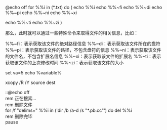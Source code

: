 @echo off
for %%i in (*.txt) do (
   echo %%i
   echo %%~fi
   echo %%~di
   echo %%~pi
   echo %%~ni
   echo %%~xi
   
   echo %%~ti
   echo %%~zi
)

那么，此时就可以通过一些特殊命令来取得文件的相关信息，比如：

%%~fi：表示获取该文件的绝对路径信息
%%~di：表示获取该文件所在的盘符
%%~pi：表示获取该文件的路径，不包含盘符的信息
%%~ni：表示获取该文件的文件名，不包含扩展名信息
%%~xi：表示获取该文件的扩展名
%%~ti：表示获取该文件的上次修改时间
%%~zi：表示获取该文件的大小



set va=5
echo %variable%



xcopy /R /Y source dest


::@echo off  
rem 正在搜索...  
rem 删除文件  
for /f "delims=" %%i in ('dir /b /a-d /s "*.pb.cc"') do del %%i  
rem 删除完毕  
pause
